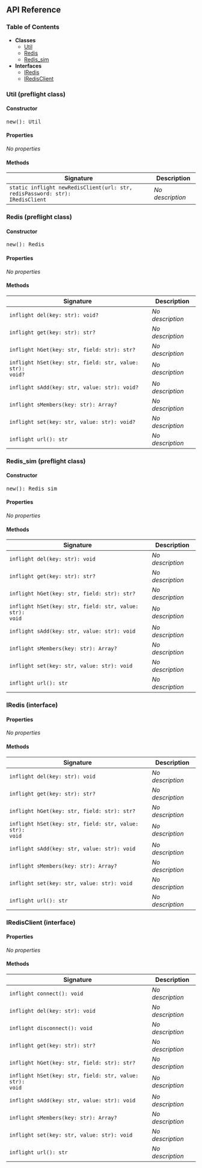 <h2>API Reference</h2>

<h3>Table of Contents</h3>

- **Classes**
  - <a href="#@winglibs/redis.Util">Util</a>
  - <a href="#@winglibs/redis.Redis">Redis</a>
  - <a href="#@winglibs/redis.Redis_sim">Redis_sim</a>
- **Interfaces**
  - <a href="#@winglibs/redis.IRedis">IRedis</a>
  - <a href="#@winglibs/redis.IRedisClient">IRedisClient</a>

<h3 id="@winglibs/redis.Util">Util (preflight class)</h3>

<h4>Constructor</h4>

<pre>
new(): Util
</pre>

<h4>Properties</h4>

*No properties*

<h4>Methods</h4>

| **Signature** | **Description** |
| --- | --- |
| <code>static inflight newRedisClient(url: str, redisPassword: str): IRedisClient</code> | *No description* |

<h3 id="@winglibs/redis.Redis">Redis (preflight class)</h3>

<h4>Constructor</h4>

<pre>
new(): Redis
</pre>

<h4>Properties</h4>

*No properties*

<h4>Methods</h4>

| **Signature** | **Description** |
| --- | --- |
| <code>inflight del(key: str): void?</code> | *No description* |
| <code>inflight get(key: str): str?</code> | *No description* |
| <code>inflight hGet(key: str, field: str): str?</code> | *No description* |
| <code>inflight hSet(key: str, field: str, value: str): void?</code> | *No description* |
| <code>inflight sAdd(key: str, value: str): void?</code> | *No description* |
| <code>inflight sMembers(key: str): Array<str>?</code> | *No description* |
| <code>inflight set(key: str, value: str): void?</code> | *No description* |
| <code>inflight url(): str</code> | *No description* |

<h3 id="@winglibs/redis.Redis_sim">Redis_sim (preflight class)</h3>

<h4>Constructor</h4>

<pre>
new(): Redis_sim
</pre>

<h4>Properties</h4>

*No properties*

<h4>Methods</h4>

| **Signature** | **Description** |
| --- | --- |
| <code>inflight del(key: str): void</code> | *No description* |
| <code>inflight get(key: str): str?</code> | *No description* |
| <code>inflight hGet(key: str, field: str): str?</code> | *No description* |
| <code>inflight hSet(key: str, field: str, value: str): void</code> | *No description* |
| <code>inflight sAdd(key: str, value: str): void</code> | *No description* |
| <code>inflight sMembers(key: str): Array<str>?</code> | *No description* |
| <code>inflight set(key: str, value: str): void</code> | *No description* |
| <code>inflight url(): str</code> | *No description* |

<h3 id="@winglibs/redis.IRedis">IRedis (interface)</h3>

<h4>Properties</h4>

*No properties*

<h4>Methods</h4>

| **Signature** | **Description** |
| --- | --- |
| <code>inflight del(key: str): void</code> | *No description* |
| <code>inflight get(key: str): str?</code> | *No description* |
| <code>inflight hGet(key: str, field: str): str?</code> | *No description* |
| <code>inflight hSet(key: str, field: str, value: str): void</code> | *No description* |
| <code>inflight sAdd(key: str, value: str): void</code> | *No description* |
| <code>inflight sMembers(key: str): Array<str>?</code> | *No description* |
| <code>inflight set(key: str, value: str): void</code> | *No description* |
| <code>inflight url(): str</code> | *No description* |

<h3 id="@winglibs/redis.IRedisClient">IRedisClient (interface)</h3>

<h4>Properties</h4>

*No properties*

<h4>Methods</h4>

| **Signature** | **Description** |
| --- | --- |
| <code>inflight connect(): void</code> | *No description* |
| <code>inflight del(key: str): void</code> | *No description* |
| <code>inflight disconnect(): void</code> | *No description* |
| <code>inflight get(key: str): str?</code> | *No description* |
| <code>inflight hGet(key: str, field: str): str?</code> | *No description* |
| <code>inflight hSet(key: str, field: str, value: str): void</code> | *No description* |
| <code>inflight sAdd(key: str, value: str): void</code> | *No description* |
| <code>inflight sMembers(key: str): Array<str>?</code> | *No description* |
| <code>inflight set(key: str, value: str): void</code> | *No description* |
| <code>inflight url(): str</code> | *No description* |

